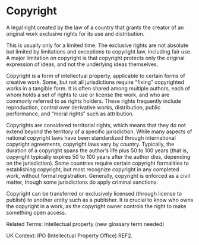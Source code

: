 # Copyright
 
A legal right created by the law of a country that grants the creator of an original work exclusive rights for its use and distribution.
 
This is usually only for a limited time. The exclusive rights are not absolute but limited by limitations and exceptions to copyright law, including fair use. A major limitation on copyright is that copyright protects only the original expression of ideas, and not the underlying ideas themselves.
 
Copyright is a form of intellectual property, applicable to certain forms of creative work. Some, but not all jurisdictions require “fixing” copyrighted works in a tangible form. It is often shared among multiple authors, each of whom holds a set of rights to use or license the work, and who are commonly referred to as rights holders. These rights frequently include reproduction, control over derivative works, distribution, public performance, and “moral rights” such as attribution.
 
Copyrights are considered territorial rights, which means that they do not extend beyond the territory of a specific jurisdiction. While many aspects of national copyright laws have been standardized through international copyright agreements, copyright laws vary by country. Typically, the duration of a copyright spans the author’s life plus 50 to 100 years (that is, copyright typically expires 50 to 100 years after the author dies, depending on the jurisdiction). Some countries require certain copyright formalities to establishing copyright, but most recognize copyright in any completed work, without formal registration. Generally, copyright is enforced as a civil matter, though some jurisdictions do apply criminal sanctions.
 
Copyright can be transferred or exclusively licensed (through license to publish) to another entity such as a publisher. It is crucial to know who owns the copyright in a work, as the copyright owner controls the right to make something open access.
 
Related Terms: Intellectual property (new glossary term needed)
 
UK Context: IPO (Intellectual Property Office) REF2.